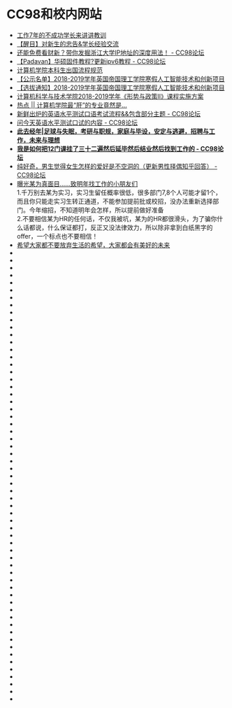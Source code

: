 # CC98和校内网站
*   [工作7年的不成功学长来讲讲教训](https://www.cc98.org/topic/4742688)
*   [【醒目】对新生的忠告&学长经验交流](https://www.cc98.org/topic/2754389)
*   [还能免费看财新？带你发掘浙江大学IP地址的深度用法！ - CC98论坛](https://www.cc98.org/topic/4817827/1)
*   [【Padavan】华硕固件教程?更新ipv6教程 - CC98论坛](https://www.cc98.org/topic/4656758)
*   [计算机学院本科生出国流程规范](http://cspo.zju.edu.cn/redir.php?catalog_id=712980&object_id=726875)
*   [【公示名单】2018-2019学年英国帝国理工学院寒假人工智能技术和创新项目](http://bksy.zju.edu.cn/dwjlfwpt/redir.php?catalog_id=1076521&object_id=1177221)
*   [【选拔通知】2018-2019学年英国帝国理工学院寒假人工智能技术和创新项目](http://bksy.zju.edu.cn/dwjlfwpt/redir.php?catalog_id=1076521&object_id=1176422)
*   [计算机科学与技术学院2018-2019学年《形势与政策Ⅱ》课程实施方案](http://cspo.zju.edu.cn/redir.php?catalog_id=712941&object_id=723681)
*   [热点 || 计算机学院最“肝”的专业竟然是...](https://mp.weixin.qq.com/s?__biz=MzA3NDk4NzA0MQ==&mid=2650484948&idx=1&sn=c3913583713d2309b44ffd8911079032&chksm=8778f39ab00f7a8cef29677ad74e7c4ca89872f973819adbc6d5f229db67799f77a33a8b9fd5&mpshare=1&scene=23&srcid=0113toWEXUlNgShDDt4XTetD#rd)
*   [新鲜出炉的英语水平测试口语考试流程&&包含部分主题 - CC98论坛](https://www.cc98.org/topic/4702875)
*   [问今天英语水平测试口试的内容 - CC98论坛](https://www.cc98.org/topic/4805454/1#1)
*   [**此去经年|足球与失眠，考研与职规，家庭与毕设，安定与逃避，招聘与工作，未来与理想**](https://www.cc98.org/topic/4835104)
*   [**我是如何把12门课挂了三十二遍然后延毕然后结业然后找到工作的 - CC98论坛**](https://www.cc98.org/topic/4851814/1)
*   [纯好奇，男生觉得女生怎样的爱好是不空洞的（更新男性择偶知乎回答） - CC98论坛](https://www.cc98.org/topic/4853195/1)
*   [曝光某为真面目……致明年找工作的小朋友们](http://www.cc98.org/topic/4736387/1)                 
1.千万别去某为实习，实习生留任概率很低，很多部门7,8个人可能才留1个，而且你只能走实习生转正通道，不能参加提前批或校招，没办法重新选择部门。今年缩招，不知道明年会怎样，所以提前做好准备                       
2.不要相信某为HR的任何话，不仅我被坑，某为的HR都很滑头，为了骗你什么话都说，什么保证都打，反正又没法律效力，所以除非拿到白纸黑字的offer，一个标点也不要相信！                  
*   [希望大家都不要放弃生活的希望，大家都会有美好的未来](https://www.cc98.org/topic/4872107/1#1)
*   []()
*   []()
*   []()
*   []()
*   []()
*   []()
*   []()
*   []()
*   []()
*   []()
*   []()
*   []()
*   []()
*   []()
*   []()
*   []()
*   []()
*   []()
*   []()
*   []()
*   []()
*   []()
*   []()
*   []()
*   []()
*   []()
*   []()
*   []()
*   []()
*   []()
*   []()
*   []()
*   []()
*   []()
*   []()
*   []()
*   []()
*   []()
*   []()
*   []()
*   []()
*   []()
*   []()
*   []()
*   []()
*   []()
*   []()
*   []()
*   []()
*   []()
*   []()
*   []()
*   []()
*   []()
*   []()
*   []()
*   []()
*   []()
*   []()
*   []()
*   []()
